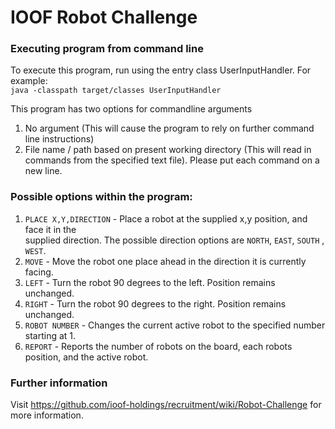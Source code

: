# IOOF Robot Challenge

### Executing program from command line

To execute this program, run using the entry class UserInputHandler. For example: \
```java -classpath target/classes UserInputHandler ```

This program has two options for commandline arguments

1. No argument (This will cause the program to rely on further command line instructions)
2. File name / path based on present working directory (This will read in commands from the
   specified text file). Please put each command on a new line.

### Possible options within the program:

1. ```PLACE X,Y,DIRECTION``` - Place a robot at the supplied x,y position, and face it in the <br />
   supplied direction. The possible direction options are ```NORTH```, ```EAST```, ```SOUTH```
   , ```WEST```.
2. ```MOVE``` - Move the robot one place ahead in the direction it is currently facing.
3. ```LEFT``` - Turn the robot 90 degrees to the left. Position remains unchanged.
4. ```RIGHT``` - Turn the robot 90 degrees to the right. Position remains unchanged.
5. ```ROBOT NUMBER``` - Changes the current active robot to the specified number starting at 1.
6. ```REPORT``` - Reports the number of robots on the board, each robots position, and the active
   robot.

### Further information

Visit https://github.com/ioof-holdings/recruitment/wiki/Robot-Challenge for more information.